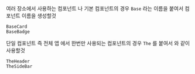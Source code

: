 여러 장소에서 사용하는 컴포넌트 나 기본 컴포넌트의 경우 `Base` 라는 이름을 붙여서 컴포넌트 이름을 생성할것

```
BaseCard
BaseBadge 
```

단일 컴포넌트 즉 전체 앱 에서 한번만 사용되는 컴포넌트의 경우 `The` 를 붙여서 와 같이 사용할것

```
TheHeader
TheSideBar
```